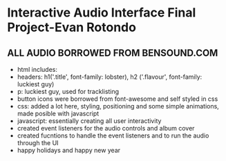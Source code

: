 # Interactive Audio Interface Final Project-Evan Rotondo
## **ALL AUDIO BORROWED FROM BENSOUND.COM**

- html includes:
- headers: h1('.title', font-family: lobster), h2 ('.flavour', font-family: luckiest guy)
- p: luckiest guy, used for tracklisting
- button icons were borrowed from font-awesome and self styled in css
- css: added a lot here, styling, positioning and some simple animations, made posible with javascript
- javascript: essentially creating all user interactivity
- created event listeners for the audio controls and album cover
- created fucntions to handle the event listeners and to run the audio through the UI
- happy holidays and happy new year